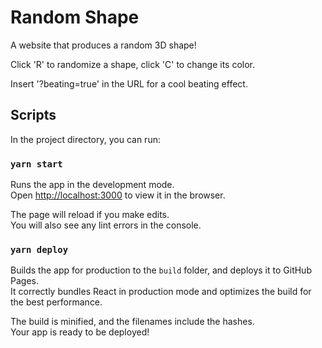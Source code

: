 # Random Shape
A website that produces a random 3D shape!

Click 'R' to randomize a shape, click 'C' to change its color.

Insert '?beating=true' in the URL for a cool beating effect.

## Scripts

In the project directory, you can run:

### `yarn start`

Runs the app in the development mode.\
Open [http://localhost:3000](http://localhost:3000) to view it in the browser.

The page will reload if you make edits.\
You will also see any lint errors in the console.

### `yarn deploy`

Builds the app for production to the `build` folder, and deploys it to GitHub Pages.\
It correctly bundles React in production mode and optimizes the build for the best performance.

The build is minified, and the filenames include the hashes.\
Your app is ready to be deployed!
